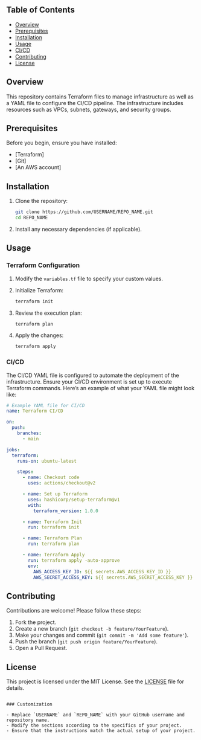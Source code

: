 

## Table of Contents

- [Overview](#overview)
- [Prerequisites](#prerequisites)
- [Installation](#installation)
- [Usage](#usage)
- [CI/CD](#cicd)
- [Contributing](#contributing)
- [License](#license)

## Overview

This repository contains Terraform files to manage infrastructure as well as a YAML file to configure the CI/CD pipeline. The infrastructure includes resources such as VPCs, subnets, gateways, and security groups.

## Prerequisites

Before you begin, ensure you have installed:

- [Terraform]
- [Git]
- [An AWS account]

## Installation

1. Clone the repository:

   ```bash
   git clone https://github.com/USERNAME/REPO_NAME.git
   cd REPO_NAME
   ```

2. Install any necessary dependencies (if applicable).

## Usage

### Terraform Configuration

1. Modify the `variables.tf` file to specify your custom values.
2. Initialize Terraform:

   ```bash
   terraform init
   ```

3. Review the execution plan:

   ```bash
   terraform plan
   ```

4. Apply the changes:

   ```bash
   terraform apply
   ```

### CI/CD

The CI/CD YAML file is configured to automate the deployment of the infrastructure. Ensure your CI/CD environment is set up to execute Terraform commands. Here’s an example of what your YAML file might look like:

```yaml
# Example YAML file for CI/CD
name: Terraform CI/CD

on:
  push:
    branches:
      - main

jobs:
  terraform:
    runs-on: ubuntu-latest

    steps:
      - name: Checkout code
        uses: actions/checkout@v2

      - name: Set up Terraform
        uses: hashicorp/setup-terraform@v1
        with:
          terraform_version: 1.0.0

      - name: Terraform Init
        run: terraform init

      - name: Terraform Plan
        run: terraform plan

      - name: Terraform Apply
        run: terraform apply -auto-approve
        env:
          AWS_ACCESS_KEY_ID: ${{ secrets.AWS_ACCESS_KEY_ID }}
          AWS_SECRET_ACCESS_KEY: ${{ secrets.AWS_SECRET_ACCESS_KEY }}
```

## Contributing

Contributions are welcome! Please follow these steps:

1. Fork the project.
2. Create a new branch (`git checkout -b feature/YourFeature`).
3. Make your changes and commit (`git commit -m 'Add some feature'`).
4. Push the branch (`git push origin feature/YourFeature`).
5. Open a Pull Request.

## License

This project is licensed under the MIT License. See the [LICENSE](LICENSE) file for details.
```

### Customization

- Replace `USERNAME` and `REPO_NAME` with your GitHub username and repository name.
- Modify the sections according to the specifics of your project.
- Ensure that the instructions match the actual setup of your project.

